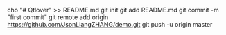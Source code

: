 cho "# Qtlover" >> README.md
git init
git add README.md
git commit -m "first commit"
git remote add origin https://github.com/JsonLiangZHANG/demo.git
git push -u origin master
